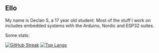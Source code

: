 ## Ello
My name is Declan S, a 17 year old student. Most of the stuff I work on includes embedded systems with the Arduino, Nordic and ESP32 suites.

Some stats:

[![GitHub Streak](https://streak-stats.demolab.com/?user=DexterBinary)](https://git.io/streak-stats)
[![Top Langs](https://github-readme-stats.vercel.app/api/top-langs/?username=DexterBinary)](https://github.com/anuraghazra/github-readme-stats)
<!--
**DexterBinary/DexterBinary** is a ✨ _special_ ✨ repository because its `README.md` (this file) appears on your GitHub profile.

Here are some ideas to get you started:

- 🔭 I’m currently working on ...
- 🌱 I’m currently learning ...
- 👯 I’m looking to collaborate on ...
- 🤔 I’m looking for help with ...
- 💬 Ask me about ...
- 📫 How to reach me: ...
- 😄 Pronouns: ...
- ⚡ Fun fact: ...
-->
